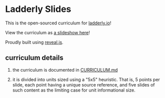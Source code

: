 # Ladderly Slides

This is the open-sourced curriculum for <a href="https://ladderly.io" target="_blank">ladderly.io</a>!

View the curriculum as <a href="https://vandivier.github.io/ladderly-slides" target="_blank">a slideshow here</a>!

Proudly built using <a href="https://github.com/hakimel/reveal.js" target="_blank">reveal.js</a>.

## curriculum details

1. the curriculum is documented in [CURRICULUM.md](https://github.com/Vandivier/ladderly-slides/blob/main/CURRICULUM.md)

2. it is divided into units sized using a "5x5" heuristic. That is, 5 points per slide, each point having a unique source reference, and five slides of such content as the limiting case for unit informational size.
